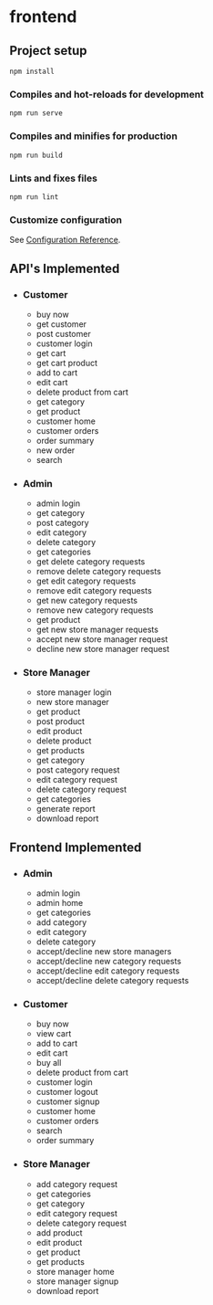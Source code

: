 # frontend

## Project setup
```
npm install
```

### Compiles and hot-reloads for development
```
npm run serve
```

### Compiles and minifies for production
```
npm run build
```

### Lints and fixes files
```
npm run lint
```

### Customize configuration
See [Configuration Reference](https://cli.vuejs.org/config/).

## API's Implemented
* ### Customer
    * buy now
    * get customer 
    * post customer 
    * customer login
    * get cart
    * get cart product
    * add to cart
    * edit cart
    * delete product from cart 
    * get category 
    * get product
    * customer home
    * customer orders
    * order summary
    * new order
    * search
* ### Admin
    * admin login
    * get category
    * post category
    * edit category
    * delete category
    * get categories
    * get delete category requests
    * remove delete category requests
    * get edit category requests
    * remove edit category requests
    * get new category requests
    * remove new category requests
    * get product
    * get new store manager requests
    * accept new store manager request
    * decline new store manager request
* ### Store Manager
    * store manager login
    * new store manager
    * get product
    * post product
    * edit product
    * delete product
    * get products
    * get category
    * post category request
    * edit category request
    * delete category request
    * get categories
    * generate report
    * download report
    
## Frontend Implemented
* ### Admin
    * admin login
    * admin home
    * get categories
    * add category
    * edit category
    * delete category
    * accept/decline new store managers
    * accept/decline new category requests
    * accept/decline edit category requests
    * accept/decline delete category requests

* ### Customer
    * buy now
    * view cart
    * add to cart
    * edit cart
    * buy all
    * delete product from cart
    * customer login
    * customer logout
    * customer signup
    * customer home
    * customer orders
    * search
    * order summary

* ### Store Manager
    * add category request
    * get categories
    * get category
    * edit category request
    * delete category request
    * add product
    * edit product
    * get product
    * get products
    * store manager home
    * store manager signup
    * download report